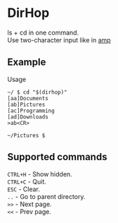 # DirHop

ls + cd in one command.  
Use two-character input like in [amp](https://amp.rs/)

## Example

Usage

```console
~/ $ cd "$(dirhop)"
[aa]Documents
[ab]Pictures
[ac]Programming
[ad]Downloads
>ab<CR>

~/Pictures $
```

## Supported commands

`CTRL+H` - Show hidden.  
`CTRL+C` - Quit.  
`ESC` - Clear.  
`..` - Go to parent directory.  
`>>` - Next page.  
`<<` - Prev page.
